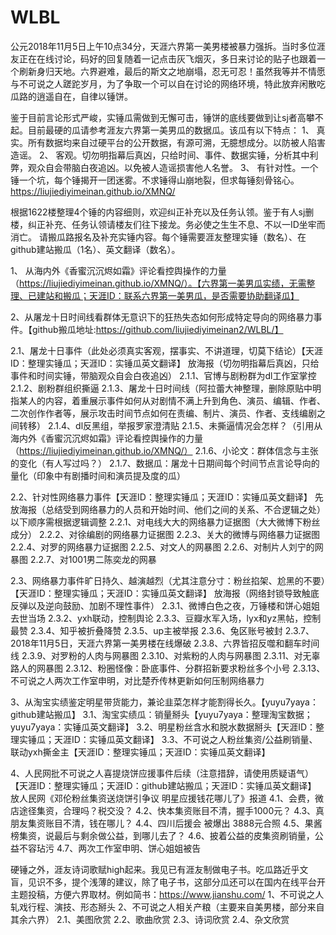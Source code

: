 # WLBL
公元2018年11月5日上午10点34分，天涯六界第一美男楼被暴力强拆。当时多位涯友正在在线讨论，码好的回复随着一记点击灰飞烟灭，多日来讨论的贴子也跟着一个刷新身归天地。六界避难，最后的斯文之地崩塌，忍无可忍！虽然我等并不情愿与不可说之人蹉跎岁月，为了争取一个可以自在讨论的网络环境，特此放弃闲散吃瓜路的逍遥自在，自律以锤饼。

鉴于目前言论形式严峻，实锤瓜需做到无懈可击，锤饼的底线要做到让sj者高攀不起。目前最硬的瓜请参考涯友六界第一美男瓜的数据瓜。该瓜有以下特点：
1、	真实。所有数据均来自过硬平台的公开数据，有源可溯，无臆想成分。以防被人陷害造谣。
2、	客观。切勿明指幕后真凶，只给时间、事件、数据实锤，分析其中利弊，观众自会带脑白夜追凶。以免被人造谣损害他人名誉。
3、	有针对性。一个锤一个坑，每个锤揭开一团迷雾。不求锤得山崩地裂，但求每锤刻骨铭心。
https://liujiediyimeinan.github.io/XMNQ/

根据1622楼整理4个锤的内容细则，欢迎纠正补充以及任务认领。鉴于有人sj删楼，纠正补充、任务认领请楼友们往下接龙。务必使之生生不息、不以一ID坐牢而消亡。
请搬瓜路报名及补充实锤内容。每个锤需要涯友整理实锤（数名）、在github建站搬瓜（1名）、英文翻译（数名）。

1、	从海内外《香蜜沉沉烬如霜》评论看控舆操作的力量（https://liujiediyimeinan.github.io/XMNQ/）。【六界第一美男瓜实绩，无需整理、已建站和搬瓜；天涯ID：联系六界第一美男瓜，是否需要协助翻译瓜】

2、从屠龙十日时间线看群体无意识下的狂热失态如何形成特定导向的网络暴力事件。【github搬瓜地址:https://github.com/liujiediyimeinan2/WLBL/】

2.1、屠龙十日事件（此处必须真实客观，摆事实、不讲道理，切莫下结论）【天涯ID：整理实锤瓜；天涯ID：实锤瓜英文翻译】
放海报（切勿明指幕后真凶，只给事件和时间实锤，带脑观众自会白夜追凶）
2.1.1、官博与剧粉群为dl工作室掌控
2.1.2、剧粉群组织撕逼 
2.1.3、屠龙十日时间线（阿拉蕾大神整理，删除原贴中明指某人的内容，着重展示事件如何从对剧情不满上升到角色、演员、编辑、作者、二次创作作者等，展示攻击时间节点如何在责编、制片、演员、作者、支线编剧之间转移） 
2.1.4、dl反黑组，举报罗家澄清贴
2.1.5、未撕逼情况会怎样？（引用从海内外《香蜜沉沉烬如霜》评论看控舆操作的力量（https://liujiediyimeinan.github.io/XMNQ/）
2.1.6、小论文：群体信念与主张的变化（有人写过吗？）
2.1.7、数据瓜：屠龙十日期间每个时间节点言论导向的量化（印象中有剧播时间和演员提及度的瓜）

2.2、针对性网络暴力事件【天涯ID：整理实锤瓜；天涯ID：实锤瓜英文翻译】
先放海报（总结受到网络暴力的人员和开始时间、他们之间的关系、不合逻辑之处）
以下顺序需根据逻辑调整
2.2.1、对电线大大的网络暴力证据图（大大微博下粉丝成分） 
2.2.2、对徐编剧的网络暴力证据图 
2.2.3、关大的微博与网络暴力证据图 
2.2.4、对罗的网络暴力证据图 
2.2.5、对文人的网暴图 
2.2.6、对制片人刘宁的网暴图 
2.2.7、对1001男二陈奕龙的网暴 

2.3、网络暴力事件旷日持久、越演越烈（尤其注意分寸：粉丝掐架、尬黑的不要）【天涯ID：整理实锤瓜；天涯ID：实锤瓜英文翻译】
放海报（网络封锁导致触底反弹以及逆向鼓励、加剧不理性事件） 
2.3.1、微博白色之夜，万锤楼和饼心姐姐去世当场
2.3.2、yxh联动，控制舆论
2.3.3、豆瓣水军入场，lyx和yz黑帖，控制最赞 
2.3.4、知乎被折叠降赞 
2.3.5、up主被举报 
2.3.6、兔区账号被封 
2.3.7、2018年11月5日，天涯六界第一美男楼在线爆破
2.3.8、六界皆招反噬和翻车时间线 
2.3.9、对罗粉的人肉与网暴图
2.3.10、对紫粉的人肉与网暴图
2.3.11、对无辜路人的网暴图 
2.3.12、粉圈怪像：卧底事件、分群招新要求粉丝多个小号
2.3.13、不可说之人两次工作室申明，对比楚乔传林更新如何压制网络暴力

3、从淘宝实绩鉴定明星带货能力，兼论韭菜怎样才能割得长久。【yuyu7yaya：github建站搬瓜】
3.1、淘宝实绩瓜：销量掰头【yuyu7yaya：整理淘宝数据；yuyu7yaya：实锤瓜英文翻译】
3.2、明星粉丝含水和脱水数据掰头【天涯ID：整理实锤瓜；天涯ID：实锤瓜英文翻译】
3.3、不可说之人粉丝集资/公益刷销量、联动yxh撕金主【天涯ID：整理实锤瓜；天涯ID：实锤瓜英文翻译】

4、人民网批不可说之人喜提烧饼应援事件后续（注意措辞，请使用质疑语气）【天涯ID：整理实锤瓜；天涯ID：github建站搬瓜；天涯ID：实锤瓜英文翻译】
放人民网《邓伦粉丝集资送烧饼引争议 明星应援钱花哪儿了》报道
4.1、会费，微店途径集资，合理吗？税交没？ 
4.2、快本集资账目不清，握手1000元？ 
4.3、真朋友集资账目不清，钱在哪儿？ 
4.4、四川后援会 被爆出 3888元合照 
4.5、果酱榜集资，说最后与剩余做公益，到哪儿去了？ 
4.6、披着公益的皮集资刷销量，公益不容玷污 
4.7、两次工作室申明、饼心姐姐被告

硬锤之外，涯友诗词歌赋high起来。我见已有涯友制做电子书。吃瓜路近乎文盲，见识不多，提个浅薄的建议，除了电子书，这部分瓜还可以在国内在线平台开主题投稿，方便六界取材。例如简书：https://www.jianshu.com/ 
1、不可说之人轧戏行程、演技、形态掰头
2、不可说之人相关产粮（主要来自美男楼，部分来自其余六界） 
2.1、美图欣赏 
2.2、歌曲欣赏 
2.3、诗词欣赏 
2.4、杂文欣赏 
